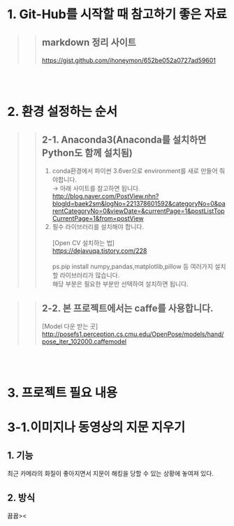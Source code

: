 # 1. Git-Hub를 시작할 때 참고하기 좋은 자료
 >>## markdown 정리 사이트 <h4> 
 >>https://gist.github.com/ihoneymon/652be052a0727ad59601

</br></br>
# 2. 환경 설정하는 순서
  >>## 2-1. Anaconda3(Anaconda를 설치하면 Python도 함께 설치됨)
  >>1. conda환경에서 파이썬 3.6ver으로 environment를 새로 만들어 줘야합니다.</br>
  >> → 아래 사이트를 참고하면 됩니다.</br>
  >>http://blog.naver.com/PostView.nhn?blogId=baek2sm&logNo=221378601592&categoryNo=0&parentCategoryNo=0&viewDate=&currentPage=1&postListTopCurrentPage=1&from=postView
>> 2. 필수 라이브러리를 설치해야 합니다.</br></br>
>>    [Open CV 설치하는 법] </br>
>>https://dejavuqa.tistory.com/228 </br></br>
>>ps.pip install numpy,pandas,matplotlib,pillow 등 여러가지 설치할 라이브러리가 많습니다.</br>해당 부분은 필요한 부분만 선택하여 설치하면 됩니다.

>>## 2-2. 본 프로젝트에서는 caffe를 사용합니다.</br>
>>    [Model 다운 받는 곳] </br>
>>http://posefs1.perception.cs.cmu.edu/OpenPose/models/hand/pose_iter_102000.caffemodel

</br></br>
# 3. 프로젝트 필요 내용

# 3-1.이미지나 동영상의 지문 지우기

## 1. 기능
 최근 카메라의 화질이 좋아지면서 지문이 해킹을 당할 수 있는 상황에 놓여져 있다.
 
## 2. 방식
 뀹뀹><
